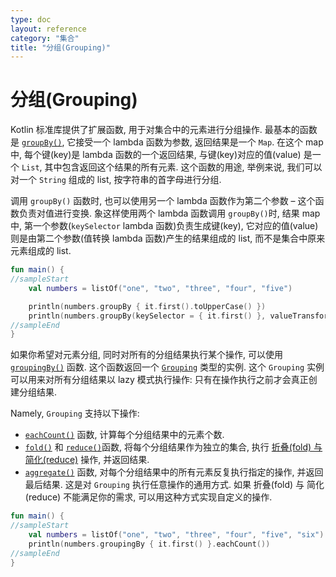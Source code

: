 ```yaml
---
type: doc
layout: reference
category: "集合"
title: "分组(Grouping)"
---
```


# 分组(Grouping)

Kotlin 标准库提供了扩展函数, 用于对集合中的元素进行分组操作.
最基本的函数是 [`groupBy()`](/api/latest/jvm/stdlib/kotlin.collections/group-by.html), 它接受一个 lambda 函数为参数, 返回结果是一个 `Map`.
在这个 map 中, 每个键(key)是 lambda 函数的一个返回结果, 与键(key)对应的值(value) 是一个 `List`, 其中包含返回这个结果的所有元素.
这个函数的用途, 举例来说, 我们可以对一个 `String` 组成的 list, 按字符串的首字母进行分组. 

调用 `groupBy()` 函数时, 也可以使用另一个 lambda 函数作为第二个参数 – 这个函数负责对值进行变换.
象这样使用两个 lambda 函数调用 `groupBy()`时, 结果 map 中, 第一个参数(`keySelector` lambda 函数)负责生成键(key),
它对应的值(value) 则是由第二个参数(值转换 lambda 函数)产生的结果组成的 list, 而不是集合中原来元素组成的 list.

<div class="sample" markdown="1" theme="idea" data-min-compiler-version="1.3">

```kotlin
fun main() {
//sampleStart
    val numbers = listOf("one", "two", "three", "four", "five")

    println(numbers.groupBy { it.first().toUpperCase() })
    println(numbers.groupBy(keySelector = { it.first() }, valueTransform = { it.toUpperCase() }))
//sampleEnd
}
```
</div>

如果你希望对元素分组, 同时对所有的分组结果执行某个操作, 可以使用 [`groupingBy()`](/api/latest/jvm/stdlib/kotlin.collections/grouping-by.html) 函数.
这个函数返回一个 [`Grouping`](/api/latest/jvm/stdlib/kotlin.collections/-grouping/index.html) 类型的实例.
这个 `Grouping` 实例可以用来对所有分组结果以 lazy 模式执行操作: 只有在操作执行之前才会真正创建分组结果.

Namely, `Grouping` 支持以下操作:

* [`eachCount()`](/api/latest/jvm/stdlib/kotlin.collections/each-count.html) 函数, 计算每个分组结果中的元素个数. 
* [`fold()`](/api/latest/jvm/stdlib/kotlin.collections/fold.html) 和 [`reduce()`](/api/latest/jvm/stdlib/kotlin.collections/reduce.html)函数, 将每个分组结果作为独立的集合, 执行 [折叠(fold) 与 简化(reduce)](collection-aggregate.html#fold-and-reduce) 操作, 并返回结果.
* [`aggregate()`](/api/latest/jvm/stdlib/kotlin.collections/aggregate.html) 函数, 对每个分组结果中的所有元素反复执行指定的操作, 并返回最后结果.
   这是对 `Grouping` 执行任意操作的通用方式. 如果 折叠(fold) 与 简化(reduce) 不能满足你的需求, 可以用这种方式实现自定义的操作.

<div class="sample" markdown="1" theme="idea" data-min-compiler-version="1.3">

```kotlin
fun main() {
//sampleStart
    val numbers = listOf("one", "two", "three", "four", "five", "six")
    println(numbers.groupingBy { it.first() }.eachCount())
//sampleEnd
}
```
</div>

